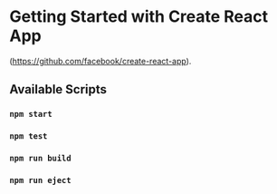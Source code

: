 # Getting Started with Create React App

(https://github.com/facebook/create-react-app).

## Available Scripts

### `npm start`
### `npm test`
### `npm run build`
### `npm run eject`

